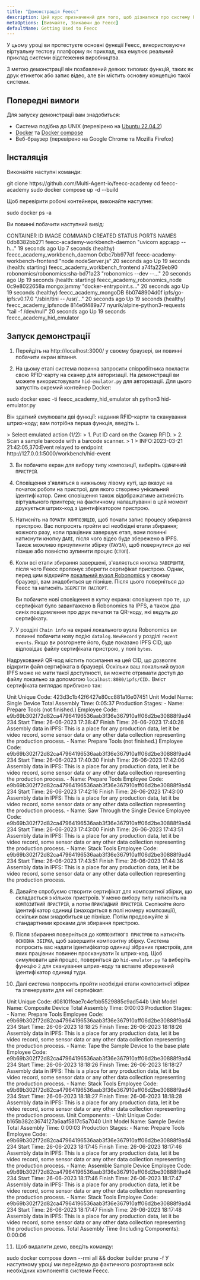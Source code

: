 ```yaml
---
title: "Демонстрація Feecc"
description: Цей курс призначений для того, щоб дізнатися про систему Feecc та всі її компоненти.
metaOptions: [Вивчайте, Звикаючи до Feecc]
defaultName: Getting Used to Feecc
---
```


<RoboAcademyText fWeight="500">
У цьому уроці ви протестуєте основні функції Feecc, використовуючи віртуальну тестову платформу як приклад, яка емулює реальний приклад системи відстеження виробництва.
</RoboAcademyText>

З метою демонстрації він позбавлений деяких типових функцій, таких як друк етикеток або запис відео, але він містить основну концепцію такої системи.

## Попередні вимоги

Для запуску демонстрації вам знадобиться:

- Система подібна до UNIX (перевірено на [Ubuntu 22.04.2](https://releases.ubuntu.com/jammy/))
- [Docker](https://docs.docker.com/engine/install/ubuntu/) та [Docker compose](https://docs.docker.com/compose/)
- Веб-браузер (перевірено на Google Chrome та Mozilla Firefox)

## Інсталяція

Виконайте наступні команди:

<LessonCodeWrapper language="bash">
git clone https://github.com/Multi-Agent-io/feecc-academy
cd feecc-academy
sudo docker compose up -d --build
</LessonCodeWrapper>

Щоб перевірити робочі контейнери, виконайте наступне:

<LessonCodeWrapper language="bash">
sudo docker ps -a
</LessonCodeWrapper>

Ви повинні побачити наступний вивід:

<LessonCodeWrapper language="bash" codeClass="big-code" noLines noCopyIcon>
CONTAINER ID   IMAGE                               COMMAND                  CREATED          STATUS                             PORTS     NAMES
0db8382bb271   feecc-academy-workbench-daemon      "uvicorn app:app --h…"   19 seconds ago   Up 7 seconds (healthy)                       feecc_academy_workbench_daemon
0dbc7bb977d1   feecc-academy-workbench-frontend    "node nodeServer.js"     20 seconds ago   Up 19 seconds (health: starting)             feecc_academy_workbench_frontend
a74fa229eb90   robonomics/robonomics:sha-bd71a23   "robonomics --dev --…"   20 seconds ago   Up 19 seconds (health: starting)             feecc_academy_robonomics_node
0c9e8022658a   mongo:jammy                         "docker-entrypoint.s…"   20 seconds ago   Up 19 seconds (healthy)                      feecc_academy_mongoDB
6b0748904d0f   ipfs/go-ipfs:v0.17.0                "/sbin/tini -- /usr/…"   20 seconds ago   Up 19 seconds (healthy)                      feecc_academy_ipfsnode
814e6f489a77   nyurik/alpine-python3-requests      "tail -f /dev/null"      20 seconds ago   Up 19 seconds                                feecc_academy_hid_emulator
</LessonCodeWrapper>

## Запуск демонстрації

1. Перейдіть на http://localhost:3000/ у своєму браузері, ви повинні побачити екран вітання.

2. На цьому етапі система повинна запросити співробітника покласти свою RFID-карту на сканер для авторизації. На демонстрації ви можете використовувати `hid-emulator.py` для авторизації. Для цього запустіть окремий контейнер Docker:

<LessonCodeWrapper language="bash">
sudo docker exec -ti feecc_academy_hid_emulator sh
python3 hid-emulator.py
</LessonCodeWrapper>

Він здатний емулювати дві функції: надання RFID-карти та сканування штрих-коду; вам потрібна перша функція, введіть `1`.

<LessonCodeWrapper language="bash" codeClass="big-code" noLines noCopyIcon>
> Select emulated action (1/2): 
>  1. Put ID card on the Сканер RFID.
>  2. Scan a sample barcode with a barcode scanner.
> 1
> INFO:2023-03-21 21:42:05,370:Event relayed to endpoint http://127.0.0.1:5000/workbench/hid-event
</LessonCodeWrapper>

3. Ви побачите екран для вибору типу композиції, виберіть `ОДИНИЧНИЙ ПРИСТРІЙ`.

<LessonImages src="feecc-course/menu.png" alt="Feecc start menu"/>

4. Сповіщення з'являться в нижньому лівому куті, що вказує на початок роботи на пристрої, для якого створено унікальний ідентифікатор. Синє сповіщення також відображатиме активність віртуального принтера; на фактичному налаштуванні в цей момент друкується штрих-код з ідентифікатором пристрою.

<LessonImages src="feecc-course/single_device.png" alt="Single device composition"/>

5. Натисніть на `ПОЧАТИ КОМПОЗИЦІЮ`, щоб почати запис процесу збирання пристрою. Вас попросять пройти всі необхідні етапи збирання; кожного разу, коли працівник завершує етап, вони повинні натиснути кнопку `ДАЛІ`, після чого відео буде збережено в IPFS. Також можливо призупинити збірку (`ПАУЗА`), щоб повернутися до неї пізнше або повністю зупинити процес (`СТОП`).

6. Коли всі етапи збирання завершені, з'являється кнопка `ЗАВЕРШИТИ`, після чого Feecc пропонує зберегти сертифікат пристрою. Однак, перед цим відкрийте [локальний вузол Robonomics](https://polkadot.js.org/apps/?rpc=ws%3A%2F%2F127.0.0.1%3A9944#/explorer) у своєму браузері, вам знадобиться це пізніше. Після цього поверніться до Feecc та натисніть `ЗБЕРЕГТИ ПАСПОРТ`.
    
    Ви побачите нові сповіщення в кутку екрана: сповіщення про те, що сертифікат було завантажено в Robonomics та IPFS, а також два синіх повідомлення про друк печатки та QR-коду, які ведуть до сертифікату.

<LessonImages src="feecc-course/single_certificate.png" alt="Cetrificate of single composition"/>

7. У розділі `Chain info` на екрані локального вузла Robonomics ви повинні побачити нову подію `datalog.NewRecord` у розділі `recent events`. Якщо ви розгорнете його, буде показано IPFS CID, що відповідає файлу сертифіката пристрою, у полі `bytes`.

<LessonImages src="feecc-course/single_datalog.png" alt="Datalog of single composition"/>

Надрукований QR-код містить посилання на цей CID, що дозволяє відкрити файл сертифіката в браузері. Оскільки ваш локальний вузол IPFS може не мати такої доступності, ви можете отримати доступ до файлу локально за допомогою `localhost:8080/ipfs/CID.` Вміст сертифіката виглядає приблизно так:

<LessonCodeWrapper language="json" codeClass="big-code" noLines noCopyIcon>
Unit Unique Code: 423d3c1b42f6427e80cc881a16e07451
Unit Model Name: Single Device
Total Assembly Time: 0:05:37
Production Stages:
- Name: Prepare Tools (not finished.)
  Employee Code: e9b69b302f72d82ca47964196536aab3f36e367910aff06d2be30888f9ad4234
  Start Time: 26-06-2023 17:38:47
  Finish Time: 26-06-2023 17:40:28
  Assembly data in IPFS: This is a place for any production data, let it be video
    record, some sensor data or any other data collection representing the production
    process.
- Name: Prepare Tools (not finished.)
  Employee Code: e9b69b302f72d82ca47964196536aab3f36e367910aff06d2be30888f9ad4234
  Start Time: 26-06-2023 17:40:30
  Finish Time: 26-06-2023 17:42:06
  Assembly data in IPFS: This is a place for any production data, let it be video
    record, some sensor data or any other data collection representing the production
    process.
- Name: Prepare Tools
  Employee Code: e9b69b302f72d82ca47964196536aab3f36e367910aff06d2be30888f9ad4234
  Start Time: 26-06-2023 17:42:16
  Finish Time: 26-06-2023 17:43:00
  Assembly data in IPFS: This is a place for any production data, let it be video
    record, some sensor data or any other data collection representing the production
    process.
- Name: Saw Through the Single Device
  Employee Code: e9b69b302f72d82ca47964196536aab3f36e367910aff06d2be30888f9ad4234
  Start Time: 26-06-2023 17:43:00
  Finish Time: 26-06-2023 17:43:51
  Assembly data in IPFS: This is a place for any production data, let it be video
    record, some sensor data or any other data collection representing the production
    process.
- Name: Stack Tools
  Employee Code: e9b69b302f72d82ca47964196536aab3f36e367910aff06d2be30888f9ad4234
  Start Time: 26-06-2023 17:43:51
  Finish Time: 26-06-2023 17:44:36
  Assembly data in IPFS: This is a place for any production data, let it be video
    record, some sensor data or any other data collection representing the production
    process.
</LessonCodeWrapper>

8. Давайте спробуємо створити сертифікат для композитної збірки, що складається з кількох пристроїв. У меню вибору типу натисніть на `КОМПОЗИТНИЙ ПРИСТРІЙ`, а потім `ПРИКЛАДНИЙ ПРИСТРІЙ`. Скопіюйте його ідентифікатор одиниці (знаходиться в полі номеру композиції), оскільки вам знадобиться це пізніше. Потім продовжуйте зі стандартними кроками для збирання пристрою.

9. Після збирання поверніться до `КОМПОЗИТНОГО ПРИСТРОЮ` та натисніть `ОСНОВНА ЗБІРКА`, щоб завершити композитну збірку. Система попросить вас надати ідентифікатор одиниці зібраних пристроїв, для яких працівник повинен просканувати їх штрих-код. Щоб симулювати цей процес, поверніться до `hid-emulator.py` та виберіть функцію `2` для сканування штрих-коду та вставте збережений ідентифікатор одиниці туди.

10. Далі система попросить пройти необхідні етапи композитної збірки та згенерувати для неї сертифікат:

<LessonCodeWrapper language="json" codeClass="big-code" noLines noCopyIcon>
Unit Unique Code: d08101feae7c4efbb5529885c9ad544b
Unit Model Name: Composite Device
Total Assembly Time: 0:00:03
Production Stages:
- Name: Prepare Tools
  Employee Code: e9b69b302f72d82ca47964196536aab3f36e367910aff06d2be30888f9ad4234
  Start Time: 26-06-2023 18:18:25
  Finish Time: 26-06-2023 18:18:26
  Assembly data in IPFS: This is a place for any production data, let it be video
    record, some sensor data or any other data collection representing the production
    process.
- Name: Tape the Sample Device to the base plate
  Employee Code: e9b69b302f72d82ca47964196536aab3f36e367910aff06d2be30888f9ad4234
  Start Time: 26-06-2023 18:18:26
  Finish Time: 26-06-2023 18:18:27
  Assembly data in IPFS: This is a place for any production data, let it be video
    record, some sensor data or any other data collection representing the production
    process.
- Name: Stack Tools
  Employee Code: e9b69b302f72d82ca47964196536aab3f36e367910aff06d2be30888f9ad4234
  Start Time: 26-06-2023 18:18:27
  Finish Time: 26-06-2023 18:18:28
  Assembly data in IPFS: This is a place for any production data, let it be video
    record, some sensor data or any other data collection representing the production
    process.
Unit Components:
- Unit Unique Code: b165b382c3674127a6aaf5817c5a7040
  Unit Model Name: Sample Device
  Total Assembly Time: 0:00:03
  Production Stages:
  - Name: Prepare Tools
    Employee Code: e9b69b302f72d82ca47964196536aab3f36e367910aff06d2be30888f9ad4234
    Start Time: 26-06-2023 18:17:45
    Finish Time: 26-06-2023 18:17:46
    Assembly data in IPFS: This is a place for any production data, let it be video
      record, some sensor data or any other data collection representing the production
      process.
  - Name: Assemble Sample Device
    Employee Code: e9b69b302f72d82ca47964196536aab3f36e367910aff06d2be30888f9ad4234
    Start Time: 26-06-2023 18:17:46
    Finish Time: 26-06-2023 18:17:47
    Assembly data in IPFS: This is a place for any production data, let it be video
      record, some sensor data or any other data collection representing the production
      process.
  - Name: Stack Tools
    Employee Code: e9b69b302f72d82ca47964196536aab3f36e367910aff06d2be30888f9ad4234
    Start Time: 26-06-2023 18:17:47
    Finish Time: 26-06-2023 18:17:48
    Assembly data in IPFS: This is a place for any production data, let it be video
      record, some sensor data or any other data collection representing the production
      process.
Total Assembly Time (Including Components): 0:00:06
</LessonCodeWrapper>

11. Щоб видалити демо, введіть команду:

<LessonCodeWrapper language="bash">
sudo docker compose down --rmi all && docker builder prune -f
</LessonCodeWrapper>

<RoboAcademyText fWeight="500">
У наступному уроці ми перейдемо до фактичного розгортання всіх необхідних компонентів системи Feecc.
</RoboAcademyText>